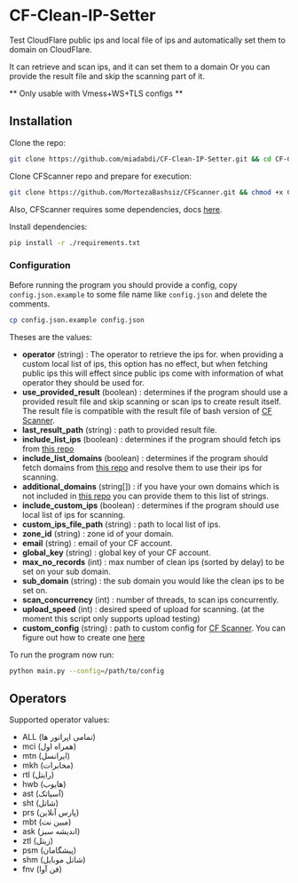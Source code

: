 # CF-Clean-IP-Setter

Test CloudFlare public ips and local file of ips and automatically set them to domain on CloudFlare.

It can retrieve and scan ips, and it can set them to a domain Or you can provide the result file and skip the scanning part of it.

** Only usable with Vmess+WS+TLS configs **

## Installation

Clone the repo:

```bash
git clone https://github.com/miadabdi/CF-Clean-IP-Setter.git && cd CF-Clean-IP-Setter
```

Clone CFScanner repo and prepare for execution:

```bash
git clone https://github.com/MortezaBashsiz/CFScanner.git && chmod +x CFScanner/bin/*
```

Also, CFScanner requires some dependencies, docs [here](https://github.com/MortezaBashsiz/CFScanner/tree/main/bash#requirements).

Install dependencies:

```bash
pip install -r ./requirements.txt
```

### Configuration

Before running the program you should provide a config, copy `config.json.example` to some file name like `config.json` and delete the comments.

```bash
cp config.json.example config.json
```

Theses are the values:

- **operator** (string) : The operator to retrieve the ips for. when providing a custom local list of ips, this option has no effect, but when fetching public ips this will effect since public ips come with information of what operator they should be used for.
- **use_provided_result** (boolean) : determines if the program should use a provided result file and skip scanning or scan ips to create result itself. The result file is compatible with the result file of bash version of [CF Scanner](https://github.com/MortezaBashsiz/CFScanner).
- **last_result_path** (string) : path to provided result file.
- **include_list_ips** (boolean) : determines if the program should fetch ips from [this repo](https://raw.githubusercontent.com/vfarid/cf-clean-ips/main/list.json)
- **include_list_domains** (boolean) : determines if the program should fetch domains from [this repo](https://raw.githubusercontent.com/vfarid/cf-clean-ips/main/providers.json) and resolve them to use their ips for scanning.
- **additional_domains** (string[]) : if you have your own domains which is not included in [this repo](https://raw.githubusercontent.com/vfarid/cf-clean-ips/main/providers.json) you can provide them to this list of strings.
- **include_custom_ips** (boolean) : determines if the program should use local list of ips for scanning.
- **custom_ips_file_path** (string) : path to local list of ips.
- **zone_id** (string) : zone id of your domain.
- **email** (string) : email of your CF account.
- **global_key** (string) : global key of your CF account.
- **max_no_records** (int) : max number of clean ips (sorted by delay) to be set on your sub domain.
- **sub_domain** (string) : the sub domain you would like the clean ips to be set on.
- **scan_concurrency** (int) : number of threads, to scan ips concurrently.
- **upload_speed** (int) : desired speed of upload for scanning. (at the moment this script only supports upload testing)
- **custom_config** (string) : path to custom config for [CF Scanner](https://github.com/MortezaBashsiz/CFScanner). You can figure out how to create one [here](https://github.com/MortezaBashsiz/CFScanner/tree/main/bash)

To run the program now run:

```bash
python main.py --config=/path/to/config
```

## Operators

Supported operator values:

- ALL (تمامی اپراتور ها)
- mci (همراه اول)
- mtn (ایرانسل)
- mkh (مخابرات)
- rtl (رایتل)
- hwb (هایوب)
- ast (آسیاتک)
- sht (شاتل)
- prs (پارس آنلاین)
- mbt (مبین نت)
- ask (اندیشه سبز)
- ztl (زیتل)
- psm (پیشگامان)
- shm (شاتل موبایل)
- fnv (فن آوا)
